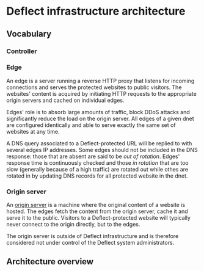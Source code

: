 # Deflect infrastructure architecture

## Vocabulary

### Controller

### Edge

An edge is a server running a reverse HTTP proxy that listens for incoming
connections and serves the protected websites to public visitors. The websites'
content is acquired by initiating HTTP requests to the appropriate origin
servers and cached on individual edges.

Edges' role is to absorb large amounts of traffic, block DDoS attacks and
significantly reduce the load on the origin server. All edges of a given dnet
are configured identically and able to serve exactly the same set of websites at
any time.

A DNS query associated to a Deflect-protected URL will be replied to with
several edges IP addresses. Some edges should not be included in the DNS
response: those that are absent are said to be _out of rotation_. Edges'
response time is continuously checked and those _in rotation_ that are too slow
(generally because of a high traffic) are rotated out while othes are rotated
in by updating DNS records for all protected website in the dnet.

### Origin server

An [origin server](https://tools.ietf.org/html/rfc7230#section-2.1) is a machine
where the original content of a website is hosted. The edges fetch the content
from the origin server, cache it and serve it to the public. Visitors to a
Deflect-protected website will typically never connect to the origin directly,
but to the edges.

The origin server is outside of Deflect infrastructure and is therefore
considered not under control of the Deflect system administrators.

## Architecture overview
